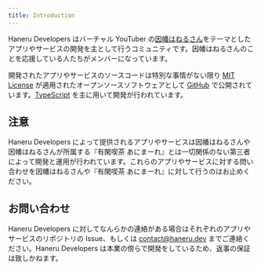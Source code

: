 ```yaml
---
title: Introduction
---
```


Haneru Developers はバーチャル YouTuber の[因幡はねるさん](https://www.youtube.com/channel/UC0Owc36U9lOyi9Gx9Ic-4qg)をテーマとしたアプリやサービスの開発を主として行うコミュニティです。因幡はねるさんのことを応援している人たちがメンバーになっています。

開発されたアプリやサービスのソースコードは特別な事情がない限り [MIT License](https://opensource.org/licenses/MIT) が適用されたオープンソースソフトウェアとして [GitHub](https://github.com/inabagumi) で公開されています。[TypeScript](https://www.typescriptlang.org/) を主に用いて開発が行われています。

## 注意

Haneru Developers によって提供されるアプリやサービスは因幡はねるさんや因幡はねるさんが所属する『有閑喫茶 あにまーれ』とは一切関係のない第三者によって開発と運用が行われています。これらのアプリやサービスに対する問い合わせを因幡はねるさんや『有閑喫茶 あにまーれ』に対して行うのはお止めください。

## お問い合わせ

Haneru Developers に対してなんらかの連絡がある場合はそれぞれのアプリやサービスのリポジトリの Issue、もしくは [contact@haneru.dev](mailto:contact@haneru.dev) までご連絡ください。Haneru Developers は本業の傍らで開発をしているため、返事の保証は致しかねます。
